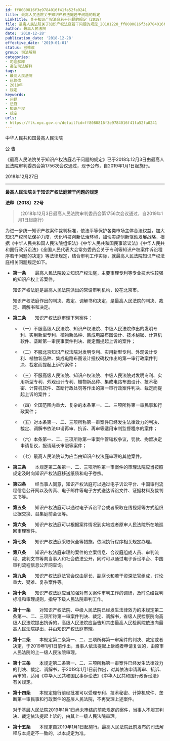 ```yaml
---
id: ff8080816f3e9784016f41fa52fa0241
title: 最高人民法院关于知识产权法庭若干问题的规定
LinkTitle: 关于知识产权法庭若干问题的规定（2018）
file: 最高人民法院关于知识产权法庭若干问题的规定_20181228_ff8080816f3e9784016f41fa52fa0241.docx
author: 最高人民法院
date: '2018-12-28'
publication_date: '2018-12-28'
effective_date: '2019-01-01'
status: 已修改
group: 司法解释
categories:
- 司法解释
- 高法司法解释
tags:
- 最高人民法院
- 已修改
- 2018年
- 规定
keywords:
- 问题
- 法庭
- 知识产权
- 规定
urls:
- https://flk.npc.gov.cn/detail?id=ff8080816f3e9784016f41fa52fa0241
---
```


中华人民共和国最高人民法院

公 告

《最高人民法院关于知识产权法庭若干问题的规定》已于2018年12月3日由最高人民法院审判委员会第1756次会议通过，现予公布，自2019年1月1日起施行。

2018年12月27日

---

**最高人民法院关于知识产权法庭若干问题的规定**

**法释〔2018〕22号**

> （2018年12月3日最高人民法院审判委员会第1756次会议通过，自2019年1月1日起施行）

为进一步统一知识产权案件裁判标准，依法平等保护各类市场主体合法权益，加大知识产权司法保护力度，优化科技创新法治环境，加快实施创新驱动发展战略，根据《中华人民共和国人民法院组织法》《中华人民共和国民事诉讼法》《中华人民共和国行政诉讼法》《全国人民代表大会常务委员会关于专利等知识产权案件诉讼程序若干问题的决定》等法律规定，结合审判工作实际，就最高人民法院知识产权法庭相关问题规定如下。

- **第一条**　　最高人民法院设立知识产权法庭，主要审理专利等专业技术性较强的知识产权上诉案件。

  知识产权法庭是最高人民法院派出的常设审判机构，设在北京市。

  知识产权法庭作出的判决、裁定、调解书和决定，是最高人民法院的判决、裁定、调解书和决定。

- **第二条**　　知识产权法庭审理下列案件：

  - （一）不服高级人民法院、知识产权法院、中级人民法院作出的发明专利、实用新型专利、植物新品种、集成电路布图设计、技术秘密、计算机软件、垄断第一审民事案件判决、裁定而提起上诉的案件；

  - （二）不服北京知识产权法院对发明专利、实用新型专利、外观设计专利、植物新品种、集成电路布图设计授权确权作出的第一审行政案件判决、裁定而提起上诉的案件；

  - （三）不服高级人民法院、知识产权法院、中级人民法院对发明专利、实用新型专利、外观设计专利、植物新品种、集成电路布图设计、技术秘密、计算机软件、垄断行政处罚等作出的第一审行政案件判决、裁定而提起上诉的案件；

  - （四）全国范围内重大、复杂的本条第一、二、三项所称第一审民事和行政案件；

  - （五）对本条第一、二、三项所称第一审案件已经发生法律效力的判决、裁定、调解书依法申请再审、抗诉、再审等适用审判监督程序的案件；

  - （六）本条第一、二、三项所称第一审案件管辖权争议，罚款、拘留决定申请复议，报请延长审限等案件；

  - （七）最高人民法院认为应当由知识产权法庭审理的其他案件。

- **第三条**　　本规定第二条第一、二、三项所称第一审案件的审理法院应当按照规定及时向知识产权法庭移送纸质和电子卷宗。

- **第四条**　　经当事人同意，知识产权法庭可以通过电子诉讼平台、中国审判流程信息公开网以及传真、电子邮件等电子方式送达诉讼文件、证据材料及裁判文书等。

- **第五条**　　知识产权法庭可以通过电子诉讼平台或者采取在线视频等方式组织证据交换、召集庭前会议等。

- **第六条**　　知识产权法庭可以根据案件情况到实地或者原审人民法院所在地巡回审理案件。

- **第七条**　　知识产权法庭采取保全等措施，依照执行程序相关规定办理。

- **第八条**　　知识产权法庭审理的案件的立案信息、合议庭组成人员、审判流程、裁判文书等向当事人和社会依法公开，同时可以通过电子诉讼平台、中国审判流程信息公开网查询。

- **第九条**　　知识产权法庭法官会议由庭长、副庭长和若干资深法官组成，讨论重大、疑难、复杂案件等。

- **第十条**　　知识产权法庭应当加强对有关案件审判工作的调研，及时总结裁判标准和审理规则，指导下级人民法院审判工作。

- **第十一条**　　对知识产权法院、中级人民法院已经发生法律效力的本规定第二条第一、二、三项所称第一审案件判决、裁定、调解书，省级人民检察院向高级人民法院提出抗诉的，高级人民法院应当告知其由最高人民检察院依法向最高人民法院提出，并由知识产权法庭审理。

- **第十二条**　　本规定第二条第一、二、三项所称第一审案件的判决、裁定或者决定，于2019年1月1日前作出，当事人依法提起上诉或者申请复议的，由原审人民法院的上一级人民法院审理。

- **第十三条**　　本规定第二条第一、二、三项所称第一审案件已经发生法律效力的判决、裁定、调解书，于2019年1月1日前作出，对其依法申请再审、抗诉、再审的，适用《中华人民共和国民事诉讼法》《中华人民共和国行政诉讼法》有关规定。

- **第十四条**　　本规定施行前经批准可以受理专利、技术秘密、计算机软件、垄断第一审民事和行政案件的基层人民法院，不再受理上述案件。

  对于基层人民法院2019年1月1日尚未审结的前款规定的案件，当事人不服其判决、裁定依法提起上诉的，由其上一级人民法院审理。

- **第十五条**　　本规定自2019年1月1日起施行。最高人民法院此前发布的司法解释与本规定不一致的，以本规定为准。
